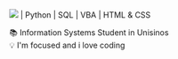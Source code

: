 <img src="https://cdn.jsdelivr.net/gh/devicons/devicon@latest/icons/java/java-original-wordmark.svg" />
 | Python | SQL | VBA | HTML & CSS
 
  📚 Information Systems Student in Unisinos<br>
  💡 I'm focused and i love coding  

<!---
RafaelMainieri/RafaelMainieri is a ✨ special ✨ repository because its `README.md` (this file) appears on your GitHub profile.
You can click the Preview link to take a look at your changes.
--->
